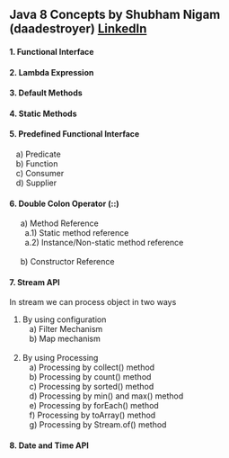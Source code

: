 ## Java 8 Concepts by Shubham Nigam (daadestroyer) <a href="https://www.linkedin.com/in/daadestroyer/">LinkedIn</a>

#### 1. Functional Interface
#### 2. Lambda Expression
#### 3. Default Methods
#### 4. Static Methods
#### 5. Predefined Functional Interface
&nbsp;&nbsp; a) Predicate <br> 
&nbsp;&nbsp; b) Function <br>
&nbsp;&nbsp; c) Consumer <br>
&nbsp;&nbsp; d) Supplier <br>

#### 6. Double Colon Operator (::)
&nbsp;&nbsp; &nbsp; a) Method Reference<br>
&nbsp;&nbsp; &nbsp;&nbsp;&nbsp; a.1) Static method reference<br>
&nbsp;&nbsp; &nbsp;&nbsp;&nbsp; a.2) Instance/Non-static method reference<br><br>
&nbsp;&nbsp; &nbsp; b) Constructor Reference<br>

#### 7. Stream API
In stream we can process object in two ways
1. By using configuration<br>
&nbsp;&nbsp; a) Filter Mechanism<br>
&nbsp;&nbsp; b) Map mechanism<br><br>
2. By using Processing<br>
&nbsp;&nbsp; a) Processing by collect() method<br>
&nbsp;&nbsp; b) Processing by count() method<br>
&nbsp;&nbsp; c) Processing by sorted() method<br>
&nbsp;&nbsp; d) Processing by min() and max() method<br>
&nbsp;&nbsp; e) Processing by forEach() method<br>
&nbsp;&nbsp; f) Processing by toArray() method<br>
&nbsp;&nbsp; g) Processing by Stream.of() method<br>
 
#### 8. Date and Time API